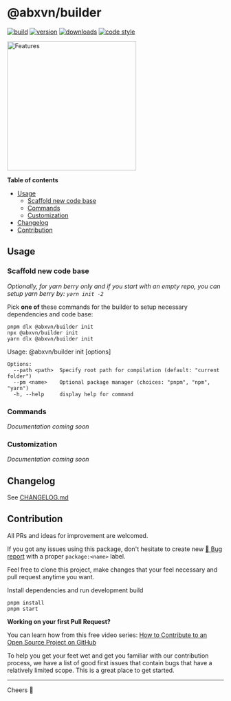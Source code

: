 @abxvn/builder
=====
[![build][badge-build]][changelog]
[![version][npm-version-badge]][npm-url]
[![downloads][npm-downloads-badge]][npm-url]
[![code style][code-style-badge]][code-style-url]

<img src="https://i.imgflip.com/8akbxm.jpg" alt="Features" width="300" style="margin: 0 auto" />

**Table of contents**
+ [Usage](#usage)
  - [Scaffold new code base](#scaffold-new-code-base)
  - [Commands](#commands)
  - [Customization](#customization)
+ [Changelog](#changelog)
+ [Contribution](#contribution)

Usage
-----
### Scaffold new code base

*Optionally, for yarn berry only and if you start with an empty repo, you can setup yarn berry by: `yarn init -2`*

Pick **one of** these commands for the builder to setup necessary dependencies and code base:

```
pnpm dlx @abxvn/builder init
npx @abxvn/builder init
yarn dlx @abxvn/builder init
```

Usage: @abxvn/builder init [options]
```
Options:
  --path <path>  Specify root path for compilation (default: "current folder")
  --pm <name>    Optional package manager (choices: "pnpm", "npm", "yarn")
  -h, --help     display help for command
```

### Commands

_Documentation coming soon_

### Customization

_Documentation coming soon_

Changelog
-----
See [CHANGELOG.md][changelog]

Contribution
-----

All PRs and ideas for improvement are welcomed. 

If you got any issues using this package, don't hesitate to create new [🐞 Bug report][issues] with a proper `package:<name>` label.

Feel free to clone this project, make changes that your feel necessary and pull request anytime you want.

Install dependencies and run development build
```
pnpm install
pnpm start
```

**Working on your first Pull Request?**

You can learn how from this free video series: [How to Contribute to an Open Source Project on GitHub](https://egghead.io/courses/how-to-contribute-to-an-open-source-project-on-github)

To help you get your feet wet and get you familiar with our contribution process, we have a list of good first issues that contain bugs that have a relatively limited scope. This is a great place to get started.

-----
Cheers 🍻

[changelog]: https://github.com/abxvn/source/blob/main/packages/builder/CHANGELOG.md
[issues]: https://github.com/abxvn/source/issues?q=is%3Aopen+is%3Aissue+label%3Apackage%3Abuilder
[good-first]: https://github.com/abxvn/source/issues?q=is%3Aopen+is%3Aissue+label%3Aflag%3Agood-first
[badge-build]: https://github.com/abxvn/source/actions/workflows/build.yaml/badge.svg
[npm-url]: https://www.npmjs.com/package/@abxvn/builder
[npm-downloads-badge]: https://img.shields.io/npm/dw/@abxvn/builder
[npm-version-badge]: https://img.shields.io/npm/v/@abxvn/builder
[code-style-badge]: https://img.shields.io/badge/code_style-standard-brightgreen.svg
[code-style-url]: https://standardjs.com
